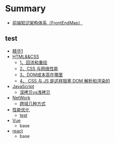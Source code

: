 # Summary

* [前端知识架构体系（FrontEndMap）](README.md)

## test

* [精华1](test/jing-hua-1.md)
* [HTML&&CSS](test/html/README.md)
  * [1、回流和重绘](test/html/1-hui-liu-he-zhong-hui.md)
  * [2、CSS 与网络性能](test/html/2css-yu-wang-luo-xing-neng.md)
  * [3、DOM成本高在哪里](test/html/3dom-cheng-ben-gao-zai-na-li.md)
  * [4、 CSS 与 JS 是这样阻塞 DOM 解析和渲染的](test/html/4-css-yu-js-shi-zhe-yang-zu-sai-dom-jie-xi-he-ran-de.md)
* [JavaScript](test/javascript/README.md)
  * [深拷贝vs浅拷贝](test/javascript/shen-kao-bei-vs-qian-kao-bei.md)
* [NetWork](test/network/README.md)
  * [跨域几种方式](test/network/kua-yu-ji-zhong-fang-shi.md)
* [性能优化](test/xing-neng-you-hua/README.md)
  * [test](test/xing-neng-you-hua/test.md)
* [Vue](test/vue.md)
  * base
* [react](test/react.md)
  * base

